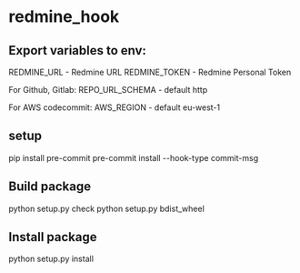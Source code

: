 # redmine_hook

## Export variables to env:

REDMINE_URL - Redmine URL
REDMINE_TOKEN - Redmine Personal Token

For Github, Gitlab:
REPO_URL_SCHEMA - default http

For AWS codecommit:
AWS_REGION - default eu-west-1

## setup

pip install pre-commit
pre-commit install --hook-type commit-msg

## Build package
python setup.py check
python setup.py bdist_wheel

## Install package
python setup.py install
